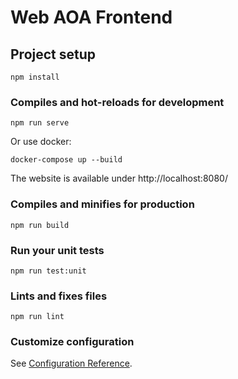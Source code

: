 # Web AOA Frontend

## Project setup

```
npm install
```

### Compiles and hot-reloads for development

```
npm run serve
```

Or use docker:

```
docker-compose up --build
```

The website is available under http://localhost:8080/

### Compiles and minifies for production

```
npm run build
```

### Run your unit tests

```
npm run test:unit
```

### Lints and fixes files

```
npm run lint
```

### Customize configuration

See [Configuration Reference](https://cli.vuejs.org/config/).
